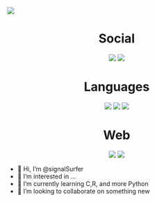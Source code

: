 <img src="https://giphy.com/gifs/world-computer-eCwAEs05phtK">
<h1 align="center"> Social </h1>
<div align="center">
<a href="https://github.com/signalSurfer"><img src="https://img.shields.io/badge/GitHub-100000?style=for-the-badge&logo=github&logoColor=white"></a>
<a href="https://twitter.com/signalsurfer69"><img src="https://img.shields.io/badge/Twitter-1DA1F2?style=for-the-badge&logo=twitter&logoColor=white"></a>
</div>
  <div align="center">
  <h1> Languages </h1>
  <img src="https://img.shields.io/badge/Python-FFD43B?style=for-the-badge&logo=python&logoColor=blue">
  <img src="https://img.shields.io/badge/R-276DC3?style=for-the-badge&logo=r&logoColor=white">
  <img src="https://img.shields.io/badge/C-00599C?style=for-the-badge&logo=c&logoColor=white">
  </div>
  
  <div align="center">
  <h1> Web </h1>
  <img src="https://img.shields.io/badge/HTML5-E34F26?style=for-the-badge&logo=html5&logoColor=white">
  <img src="https://img.shields.io/badge/CSS3-1572B6?style=for-the-badge&logo=css3&logoColor=white">
  </div>
  
- 👋 Hi, I’m @signalSurfer
- 👀 I’m interested in ...
- 🌱 I’m currently learning C,R, and more Python
- 💞️ I’m looking to collaborate on something new
<!---
signalSurfer/signalSurfer is a ✨ special ✨ repository because its `README.md` (this file) appears on your GitHub profile.
You can click the Preview link to take a look at your changes.
--->

